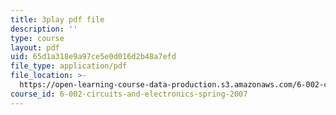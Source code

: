 ```yaml
---
title: 3play pdf file
description: ''
type: course
layout: pdf
uid: 65d1a318e9a97ce5e0d016d2b48a7efd
file_type: application/pdf
file_location: >-
  https://open-learning-course-data-production.s3.amazonaws.com/6-002-circuits-and-electronics-spring-2007/65d1a318e9a97ce5e0d016d2b48a7efd_2SwT6JnfCq8.pdf
course_id: 6-002-circuits-and-electronics-spring-2007
---
```

